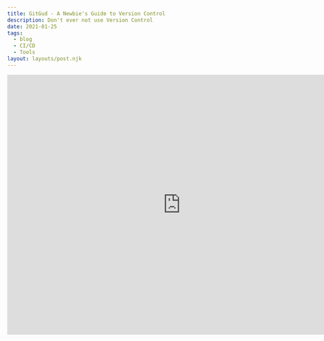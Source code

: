 ```yaml
---
title: GitGud - A Newbie's Guide to Version Control
description: Don't ever not use Version Control
date: 2021-01-25
tags:
  - blog
  - CI/CD
  - Tools
layout: layouts/post.njk
---
```


<div class="container">
<p style="text-align: center"><iframe width="800" height="600" src="https://docs.google.com/document/d/1iGkzDlow3iCnIraS0MJE3qf31Rl9UYuYIz3WpWi8Fzo/" frameborder="0" allow="accelerometer; autoplay; clipboard-write; encrypted-media; gyroscope; picture-in-picture" allowfullscreen class="video"></iframe></p></div>